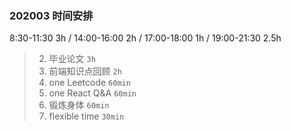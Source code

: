 ### 202003 时间安排

8:30-11:30 3h / 14:00-16:00 2h / 17:00-18:00 1h / 19:00-21:30 2.5h 

> 2. 毕业论文  `3h`
> 3. 前端知识点回顾  `2h`
> 5. one Leetcode  `60min`
> 6. one React Q&A  `60min`
> 5. 锻炼身体 `60min`
> 6. flexible time  `30min`

 
